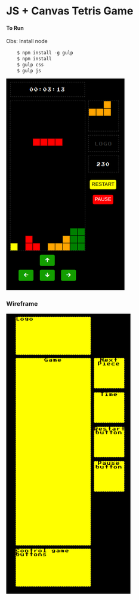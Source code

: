 # JS + Canvas Tetris Game

#### To Run

Obs: Install node

```
    $ npm install -g gulp
    $ npm install
    $ gulp css
    $ gulp js
```

![Current style](https://github.com/laisfrigerio/js-tetris-game/blob/master/images/branch/master.png "Game screenshot")

### Wireframe

![Wireframe](https://github.com/laisfrigerio/js-tetris-game/blob/next_piece/images/wireframe.png "Wireframe")

